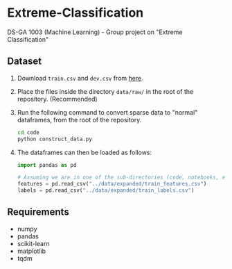 # Extreme-Classification

DS-GA 1003 (Machine Learning) - Group project on "Extreme Classification"

## Dataset

1. Download `train.csv` and `dev.csv` from [here](https://worksheets.codalab.org/worksheets/0x0a35e4ca487b4892976188108704011c).
2. Place the files inside the directory `data/raw/` in the root of the repository. (Recommended)
3. Run the following command to convert sparse data to "normal" dataframes, from the root of the repository.

   ```bash
   cd code
   python construct_data.py
   ```
4. The dataframes can then be loaded as follows:

   ```python
   import pandas as pd
   
   # Assuming we are in one of the sub-directories (code, notebooks, etc)
   features = pd.read_csv("../data/expanded/train_features.csv")
   labels = pd.read_csv("../data/expanded/train_labels.csv")
   ```

## Requirements

- numpy
- pandas
- scikit-learn
- matplotlib
- tqdm
